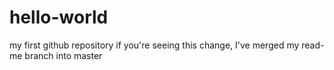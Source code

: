 # hello-world
my first github repository
if you're seeing this change, I've merged my read-me branch into master
